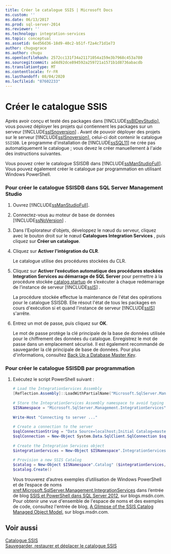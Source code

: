 ```yaml
---
title: Créer le catalogue SSIS | Microsoft Docs
ms.custom: ''
ms.date: 06/13/2017
ms.prod: sql-server-2014
ms.reviewer: ''
ms.technology: integration-services
ms.topic: conceptual
ms.assetid: 6ed56d36-18d9-40c2-b51f-f2a4c71d1e73
author: chugugrace
ms.author: chugu
ms.openlocfilehash: 2572cc131f34a21171054a159e3b7968c453a780
ms.sourcegitcommit: ad4d92dce894592a259721a1571b1d8736abacdb
ms.translationtype: MT
ms.contentlocale: fr-FR
ms.lasthandoff: 08/04/2020
ms.locfileid: "87602233"
---
```

# <a name="create-the-ssis-catalog"></a>Créer le catalogue SSIS
  Après avoir conçu et testé des packages dans [!INCLUDE[ssBIDevStudio](../includes/ssbidevstudio-md.md)], vous pouvez déployer les projets qui contiennent les packages sur un serveur [!INCLUDE[ssISnoversion](../includes/ssisnoversion-md.md)] . Avant de pouvoir déployer des projets sur le serveur [!INCLUDE[ssISnoversion](../includes/ssisnoversion-md.md)], celui-ci doit contenir le catalogue `SSISDB`. Le programme d'installation de [!INCLUDE[ssSQL11](../includes/sssql11-md.md)] ne crée pas automatiquement le catalogue ; vous devez le créer manuellement à l'aide des instructions suivantes.  
  
 Vous pouvez créer le catalogue SSISDB dans [!INCLUDE[ssManStudioFull](../includes/ssmanstudiofull-md.md)]. Vous pouvez également créer le catalogue par programmation en utilisant Windows PowerShell.  
  
### <a name="to-create-the-ssisdb-catalog-in-sql-server-management-studio"></a>Pour créer le catalogue SSISDB dans SQL Server Management Studio  
  
1.  Ouvrez [!INCLUDE[ssManStudioFull](../includes/ssmanstudiofull-md.md)].  
  
2.  Connectez-vous au moteur de base de données [!INCLUDE[ssNoVersion](../includes/ssnoversion-md.md)] .  
  
3.  Dans l’Explorateur d’objets, développez le nœud du serveur, cliquez avec le bouton droit sur le nœud **Catalogues Integration Services** , puis cliquez sur **Créer un catalogue**.  
  
4.  Cliquez sur **Activer l'intégration du CLR**.  
  
     Le catalogue utilise des procédures stockées du CLR.  
  
5.  Cliquez sur **Activer l’exécution automatique des procédures stockées Integration Services au démarrage de SQL Server** pour permettre à la procédure stockée [catalog.startup](/sql/integration-services/system-stored-procedures/catalog-startup) de s’exécuter à chaque redémarrage de l’instance de serveur [!INCLUDE[ssIS](../includes/ssis-md.md)] .  
  
     La procédure stockée effectue la maintenance de l'état des opérations pour le catalogue SSISDB. Elle résout l'état de tous les packages en cours d'exécution si et quand l'instance de serveur [!INCLUDE[ssIS](../includes/ssis-md.md)] s'arrête.  
  
6.  Entrez un mot de passe, puis cliquez sur **OK**.  
  
     Le mot de passe protège la clé principale de la base de données utilisée pour le chiffrement des données du catalogue. Enregistrez le mot de passe dans un emplacement sécurisé. Il est également recommandé de sauvegarder la clé principale de base de données. Pour plus d'informations, consultez [Back Up a Database Master Key](../relational-databases/security/encryption/back-up-a-database-master-key.md).  
  
### <a name="to-create-the-ssisdb-catalog-programmatically"></a>Pour créer le catalogue SSISDB par programmation  
  
1.  Exécutez le script PowerShell suivant :  
  
    ```powershell
    # Load the IntegrationServices Assembly  
    [Reflection.Assembly]::LoadWithPartialName("Microsoft.SqlServer.Management.IntegrationServices")  
  
    # Store the IntegrationServices Assembly namespace to avoid typing it every time  
    $ISNamespace = "Microsoft.SqlServer.Management.IntegrationServices"  
  
    Write-Host "Connecting to server ..."  
  
    # Create a connection to the server  
    $sqlConnectionString = "Data Source=localhost;Initial Catalog=master;Integrated Security=SSPI;"  
    $sqlConnection = New-Object System.Data.SqlClient.SqlConnection $sqlConnectionString  
  
    # Create the Integration Services object  
    $integrationServices = New-Object $ISNamespace".IntegrationServices" $sqlConnection  
  
    # Provision a new SSIS Catalog  
    $catalog = New-Object $ISNamespace".Catalog" ($integrationServices, "SSISDB", "P@assword1")  
    $catalog.Create()
    ```  
  
     Vous trouverez d’autres exemples d’utilisation de Windows PowerShell et de l’espace de noms <xref:Microsoft.SqlServer.Management.IntegrationServices> dans l’entrée de blog [SSIS et PowerShell dans SQL Server 2012](https://go.microsoft.com/fwlink/?LinkId=242539), sur blogs.msdn.com. Pour obtenir une vue d'ensemble de l'espace de noms et des exemples de code, consultez l'entrée de blog, [A Glimpse of the SSIS Catalog Managed Object Model](https://techcommunity.microsoft.com/t5/sql-server-integration-services/a-glimpse-of-the-ssis-catalog-managed-object-model/ba-p/387892), sur blogs.msdn.com.  
  
## <a name="see-also"></a>Voir aussi  
 [Catalogue SSIS](catalog/ssis-catalog.md)   
 [Sauvegarder, restaurer et déplacer le catalogue SSIS](../../2014/integration-services/backup-restore-and-move-the-ssis-catalog.md)  
